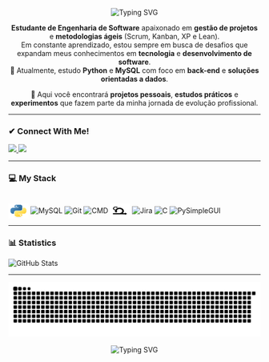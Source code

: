 <p align="center">
  <img src="https://readme-typing-svg.herokuapp.com?font=Fira+Code&weight=500&size=30&pause=1000&color=2d5a7a&center=true&vCenter=true&width=600&lines=Bem-vindo!+Me+chamo+Guilherme." alt="Typing SVG" />
</p>


<p align="center">
  <strong>Estudante de Engenharia de Software</strong> apaixonado em <strong>gestão de projetos</strong> e <strong>metodologias ágeis</strong> (Scrum, Kanban, XP e Lean).<br>
  Em constante aprendizado, estou sempre em busca de desafios que expandam meus conhecimentos em <strong>tecnologia</strong> e <strong>desenvolvimento de software</strong>.<br>
  🚀 Atualmente, estudo <strong>Python</strong> e <strong>MySQL</strong> com foco em <strong>back-end</strong> e <strong>soluções orientadas a dados</strong>.
</p>

<p align="center">
  📌 Aqui você encontrará <strong>projetos pessoais</strong>, <strong>estudos práticos</strong> e <strong>experimentos</strong> que fazem parte da minha jornada de evolução profissional.
</p>

---

### ✔ Connect With Me!
<div align="left">
  <a href="mailto:guinunez@icloud.com" target="_blank">
    <img src="https://img.shields.io/badge/Email-%23000000?style=for-the-badge&logo=icloud&logoColor=white&color=000000" />
  </a>
  <a href="https://www.linkedin.com/in/guilherme-lima-nuñez-8a3528169/" target="_blank">
    <img src="https://img.shields.io/badge/LinkedIn-%23000000?style=for-the-badge&logo=linkedin&logoColor=0077B5&labelColor=000000&color=0077B5" />
  </a>
</div>





---

### 💻 My Stack

<div style="display: inline_block"><br>
  <img align="center" alt="Python" height="30" width="40" src="https://raw.githubusercontent.com/devicons/devicon/master/icons/python/python-original.svg">
  <img align="center" alt="MySQL" height="30" width="40" src="https://cdn.jsdelivr.net/gh/devicons/devicon/icons/mysql/mysql-original.svg">
  <img align="center" alt="Git" height="30" width="40" src="https://cdn.jsdelivr.net/gh/devicons/devicon/icons/git/git-plain.svg">
  <img align="center" alt="CMD" height="30" width="40" src="https://camo.githubusercontent.com/6a9b2776846a3a2bed4b0bef1abbb008567238c413970daf5133e566d3ba64e4/68747470733a2f2f75706c6f61642e77696b696d656469612e6f72672f77696b6970656469612f656e2f652f65662f436f6d6d616e645f70726f6d70745f69636f6e5f25323877696e646f77732532392e706e67">
  <img align="center" alt="Scrum" height="30" width="40" src="https://raw.githubusercontent.com/vorillaz/devicons/ba75593fdf8d66496676a90cbf127d721f73e961/!SVG/scrum.svg">
  <img align="center" alt="Jira" height="30" width="40" src="https://cdn.jsdelivr.net/gh/devicons/devicon/icons/jira/jira-original.svg">
  <img align="center" alt="C" height="30" width="40" src="https://cdn.jsdelivr.net/gh/devicons/devicon/icons/c/c-original.svg">
  <img align="center" alt="PySimpleGUI" height="30" width="40" src="https://pysimplegui.net/images/emojis/news_112.png">
</div>

---

### 📊 Statistics

<div align="left">
 <img src="https://github-readme-stats.vercel.app/api?username=GuiEngSoftw&show_icons=true&theme=dark&count_private=true" alt="GitHub Stats" />
  
---
<picture>
  <source media="(prefers-color-scheme: dark)" srcset="https://raw.githubusercontent.com/GuiEngSoftw/GuiEngSoftw/output/github-contribution-grid-snake-dark.svg">
  <source media="(prefers-color-scheme: light)" srcset="https://raw.githubusercontent.com/GuiEngSoftw/GuiEngSoftw/output/github-contribution-grid-snake.svg">
  <img alt="GitHub contribution grid snake animation" src="https://raw.githubusercontent.com/GuiEngSoftw/GuiEngSoftw/output/github-contribution-grid-snake.svg">
</picture>

<p align="center">
  <img src="https://readme-typing-svg.herokuapp.com?font=Fira+Code&weight=500&size=18&pause=1000&color=2d5a7a&center=true&vCenter=true&width=600&lines=Obrigado+pela+visita!+Vamos+codar+juntos." alt="Typing SVG" />
</p>



